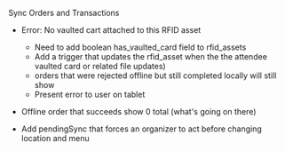 Sync Orders and Transactions

- Error: No vaulted cart attached to this RFID asset

  - Need to add boolean has_vaulted_card field to rfid_assets
  - Add a trigger that updates the rfid_asset when the the attendee vaulted card or related file updates)
  - orders that were rejected offline but still completed locally will still show
  - Present error to user on tablet

- Offline order that succeeds show 0 total (what's going on there)

- Add pendingSync that forces an organizer to act before changing location and menu

